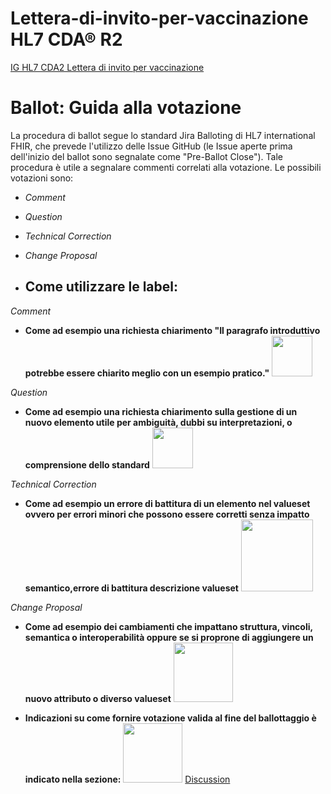 # Lettera-di-invito-per-vaccinazione HL7 CDA® R2

[IG HL7 CDA2 Lettera di invito per vaccinazione](https://hl7itig.art-decor.pub/hl7itig-html-20250623T102145/tmp-2.16.840.1.113883.2.9.10.1.15.1-2025-05-26T163926.html) 

# Ballot: Guida alla votazione
La procedura di ballot segue lo standard Jira Balloting di HL7 international FHIR, che prevede l'utilizzo delle Issue GitHub (le Issue aperte prima dell'inizio del ballot sono segnalate come "Pre-Ballot Close"). Tale procedura è utile a segnalare commenti correlati alla votazione. 
Le possibili votazioni sono: 
- *Comment*
- *Question*
- *Technical Correction*
- *Change Proposal*

- ## Come utilizzare le label:

*Comment*
- **Come ad esempio una richiesta chiarimento "Il paragrafo introduttivo potrebbe essere chiarito meglio con un esempio pratico."** <img src="input/images/quest.png" width="65" alt=""/>

*Question*
- **Come ad esempio una richiesta chiarimento sulla gestione di un nuovo elemento utile per ambiguità, dubbi su interpretazioni, o comprensione dello standard** <img src="input/images/quest.png" width="65" alt=""/>

*Technical Correction* 
- **Come ad esempio un errore di battitura di un elemento nel valueset ovvero per errori minori che possono essere corretti senza impatto semantico,errore di battitura descrizione valueset** <img src="input/images/tech.png" width="115" alt=""/>
 
*Change Proposal*
- **Come ad esempio dei cambiamenti che impattano struttura, vincoli, semantica o interoperabilità oppure se si proprone di aggiungere un nuovo attributo o diverso valueset** <img src="input/images/change pro.png" width="95" alt=""/>

- **Indicazioni su come fornire votazione valida al fine del ballottaggio è indicato nella sezione:** <img src="input/images/change pro.png" width="95" alt=""/>
  [Discussion](https://github.com/hl7-it/Lettera-di-invito-per-vaccinazione/discussions.html) 

